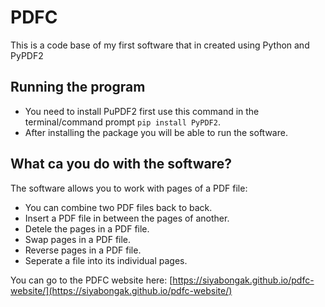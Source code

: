 # PDFC
This is a code base of my first software that in created using Python and PyPDF2

## Running the program
- You need to install PuPDF2 first use this command in the terminal/command prompt `pip install PyPDF2`.
- After installing the package you will be able to run the software.

## What ca you do with the software?
The software allows you to work with pages of a PDF file:
- You can combine two PDF files back to back.
- Insert a PDF file in between the pages of another.
- Detele the pages in a PDF file.
- Swap pages in a PDF file.
- Reverse pages in a PDF file.
- Seperate a file into its individual pages.

You can go to the PDFC website here: [https://siyabongak.github.io/pdfc-website/](https://siyabongak.github.io/pdfc-website/)

